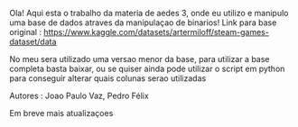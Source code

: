 Ola! Aqui esta o trabalho da materia de aedes 3, onde eu utilizo e manipulo uma base de dados atraves da manipulaçao de binarios!
Link para base original : https://www.kaggle.com/datasets/artermiloff/steam-games-dataset/data

No meu sera utilizado uma versao menor da base, para utilizar a base completa basta baixar, ou se quiser ainda pode utilizar o script em python para conseguir alterar quais colunas serao utilizadas

Autores : Joao Paulo Vaz, Pedro Félix

Em breve mais atualizaçoes
